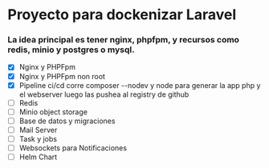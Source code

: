 # Proyecto para dockenizar Laravel
### La idea principal es tener nginx, phpfpm, y recursos como redis, minio y postgres o mysql.


- [x] Nginx y PHPFpm
- [x] Nginx y PHPFpm non root
- [x] Pipeline ci/cd corre composer --nodev y node para generar la app php y el webserver luego las pushea al registry de github
- [ ] Redis
- [ ] Minio object storage
- [ ] Base de datos y migraciones
- [ ] Mail Server
- [ ] Task y jobs
- [ ] Websockets para Notificaciones
- [ ] Helm Chart